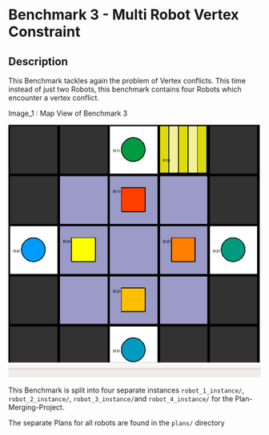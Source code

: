 # Benchmark 3 - Multi Robot Vertex Constraint



## Description

This Benchmark tackles again the problem of Vertex conflicts. This time instead of just two Robots, this benchmark contains four Robots which encounter a vertex conflict.



Image_1 : Map View of Benchmark 3

![Map View of Benchmark 3](map.png "Map View of Benchmark 3") 



This Benchmark is split into four separate instances `robot_1_instance/`, `robot_2_instance/`, `robot_3_instance/`and `robot_4_instance/` for the Plan-Merging-Project. 

The separate Plans for all robots are found in the `plans/` directory